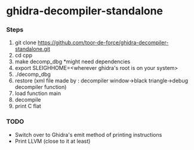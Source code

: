 # ghidra-decompiler-standalone

### Steps

1. git clone https://github.com/toor-de-force/ghidra-decompiler-standalone.git
2. cd cpp
3. make decomp_dbg *might need dependencies
4. export SLEIGHHOME=<wherever ghidra's root is on your system>
5. ./decomp_dbg
6. restore <absolute path to desired xml file produced by ghidra gui>
  (xml file made by : decompiler window->black triangle->debug decompiler function)
7. load function main
8. decompile
9. print C flat

### TODO
- Switch over to Ghidra's emit method of printing instructions
- Print LLVM (close to it at least)
